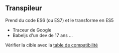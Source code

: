 ## Transpileur

Prend du code ES6 (ou ES7) et le transforme en ES5

* Traceur de Google
* Babeljs d'un dev de 17 ans ...

Vérifier la cible avec la [table de compatibilité](https://kangax.github.io/compat-table/es6/)
